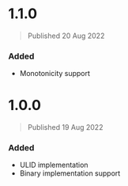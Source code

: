 # 1.1.0
> Published 20 Aug 2022

### Added

* Monotonicity support

# 1.0.0
> Published 19 Aug 2022

### Added

* ULID implementation
* Binary implementation support
